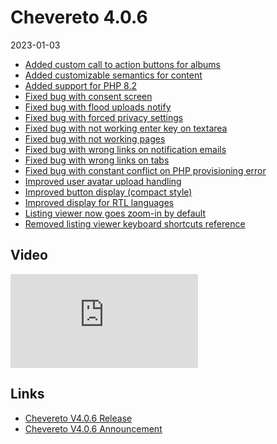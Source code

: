 # Chevereto 4.0.6

2023-01-03

- [Added custom call to action buttons for albums](https://chevereto.com/community/threads/chevereto-v4-0-6-announcement.14830/post-73847)
- [Added customizable semantics for content](https://chevereto.com/community/threads/chevereto-v4-0-6-announcement.14830/post-73887)
- [Added support for PHP 8.2](https://chevereto.com/community/threads/chevereto-v4-0-6-announcement.14830/post-73842)
- [Fixed bug with consent screen](https://chevereto.com/community/threads/chevereto-v4-0-6-announcement.14830/post-73786)
- [Fixed bug with flood uploads notify](https://chevereto.com/community/threads/chevereto-v4-0-6-announcement.14830/post-73912)
- [Fixed bug with forced privacy settings](https://chevereto.com/community/threads/chevereto-v4-0-6-announcement.14830/post-73904)
- [Fixed bug with not working enter key on textarea](https://chevereto.com/community/threads/chevereto-v4-0-6-announcement.14830/post-73784)
- [Fixed bug with not working pages](https://chevereto.com/community/threads/chevereto-v4-0-6-announcement.14830/post-73783)
- [Fixed bug with wrong links on notification emails](https://chevereto.com/community/threads/chevereto-v4-0-6-announcement.14830/post-73908)
- [Fixed bug with wrong links on tabs](https://chevereto.com/community/threads/chevereto-v4-0-6-announcement.14830/post-73906)
- [Fixed bug with constant conflict on PHP provisioning error](https://chevereto.com/community/threads/chevereto-v4-0-6-announcement.14830/post-73839)
- [Improved user avatar upload handling](https://chevereto.com/community/threads/chevereto-v4-0-6-announcement.14830/post-73794)
- [Improved button display (compact style)](https://chevereto.com/community/threads/chevereto-v4-0-6-announcement.14830/post-73867)
- [Improved display for RTL languages](https://chevereto.com/community/threads/chevereto-v4-0-6-announcement.14830/post-73792)
- [Listing viewer now goes zoom-in by default](https://chevereto.com/community/threads/chevereto-v4-0-6-announcement.14830/post-73883)
- [Removed listing viewer keyboard shortcuts reference](https://chevereto.com/community/threads/chevereto-v4-0-6-announcement.14830/post-73882)

## Video

<div class="embed-responsive embed-responsive-16by9">
  <iframe class="embed-responsive-item m-0" src="https://www.youtube.com/embed/TirAHdfEOR8" frameborder="0" allow="accelerometer; autoplay; clipboard-write; encrypted-media; gyroscope; picture-in-picture" allowfullscreen></iframe>
</div>

## Links

- [Chevereto V4.0.6 Release](https://chevereto.com/community/threads/chevereto-v4-0-6.14864/)
- [Chevereto V4.0.6 Announcement](https://chevereto.com/community/threads/chevereto-v4-0-6-announcement.14830/)
